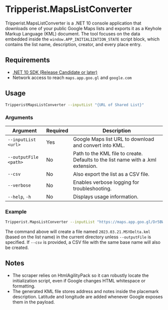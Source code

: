 # Tripperist.MapsListConverter

Tripperist.MapsListConverter is a .NET 10 console application that downloads one of your public Google Maps lists and exports it as a Keyhole Markup Language (KML) document. The tool focuses on the data embedded inside the `window.APP_INITIALIZATION_STATE` script block, which contains the list name, description, creator, and every place entry.

## Requirements

* [.NET 10 SDK (Release Candidate or later)](https://dotnet.microsoft.com/)
* Network access to reach `maps.app.goo.gl` and `google.com`

## Usage

```bash
TripperistMapsListConverter --inputList "{URL of Shared List}" 
```

### Arguments

| Argument              | Required | Description                                                                 |
|-----------------------|----------|-----------------------------------------------------------------------------|
| `--inputList <url>`   | Yes      | Google Maps list URL to download and convert into KML.                      |
| `--outputFile <path>` | No       | Path to the KML file to create. Defaults to the list name with a .kml extension. |
| `--csv`               | No       | Also export the list as a CSV file.                                         |
| `--verbose`           | No       | Enables verbose logging for troubleshooting.                                |
| `--help`, `-h`        | No       | Displays usage information.                                                 |

### Example

```bash
Tripperist.MapsListConverter --inputList "https://maps.app.goo.gl/Dr5BWZN1Z1RL2fu3A" --verbose
```

The command above will create a file named `2023.03.21.MSYDelta.kml` (based on the list name) in the current directory unless `--outputFile` is specified. If `--csv` is provided, a CSV file with the same base name will also be created.

## Notes

* The scraper relies on HtmlAgilityPack so it can robustly locate the initialization script, even if Google changes HTML whitespace or formatting.
* The generated KML file stores address and notes inside the placemark description. Latitude and longitude are added whenever Google exposes them in the payload.

